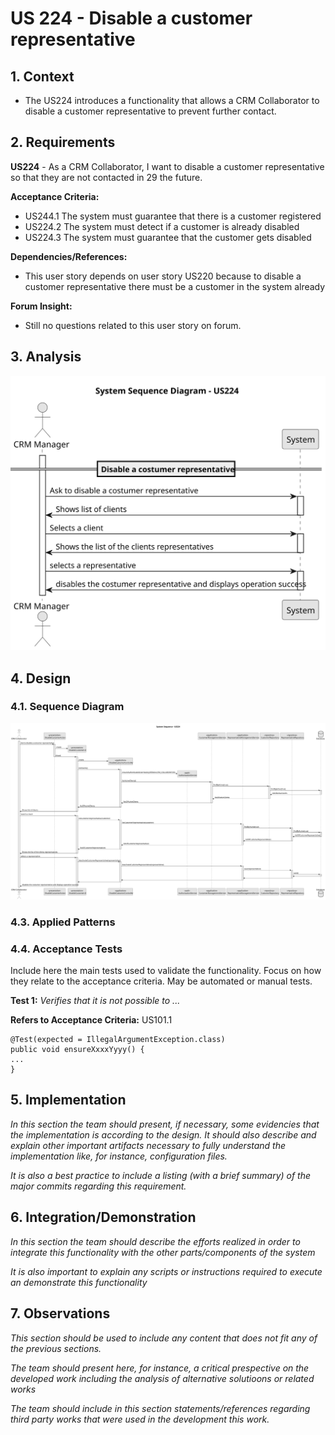 # US 224 -  Disable a customer representative


## 1. Context

* The US224 introduces a functionality that allows a CRM Collaborator to disable a customer representative to prevent further contact.

## 2. Requirements

**US224** - As a CRM Collaborator, I want to disable a customer representative so that they are not contacted in
29 the future.

**Acceptance Criteria:**

- US244.1 The system must guarantee that there is a customer registered
- US224.2 The system must detect if a customer is already disabled 
- US224.3 The system must guarantee that the customer gets disabled

**Dependencies/References:**

* This user story depends on user story US220 because to disable a customer representative there must be a customer in the system already

**Forum Insight:**

* Still no questions related to this user story on forum.

## 3. Analysis

![System Sequence Diagram](images/system-sequence-diagram-US224.svg)

## 4. Design


### 4.1. Sequence Diagram

![Sequence Diagram](images/sequence-diagram-US224.svg)

### 4.3. Applied Patterns

### 4.4. Acceptance Tests

Include here the main tests used to validate the functionality. Focus on how they relate to the acceptance criteria. May be automated or manual tests.

**Test 1:** *Verifies that it is not possible to ...*

**Refers to Acceptance Criteria:** US101.1


```
@Test(expected = IllegalArgumentException.class)
public void ensureXxxxYyyy() {
...
}
````

## 5. Implementation

*In this section the team should present, if necessary, some evidencies that the implementation is according to the design. It should also describe and explain other important artifacts necessary to fully understand the implementation like, for instance, configuration files.*

*It is also a best practice to include a listing (with a brief summary) of the major commits regarding this requirement.*

## 6. Integration/Demonstration

*In this section the team should describe the efforts realized in order to integrate this functionality with the other parts/components of the system*

*It is also important to explain any scripts or instructions required to execute an demonstrate this functionality*

## 7. Observations

*This section should be used to include any content that does not fit any of the previous sections.*

*The team should present here, for instance, a critical prespective on the developed work including the analysis of alternative solutioons or related works*

*The team should include in this section statements/references regarding third party works that were used in the development this work.*

